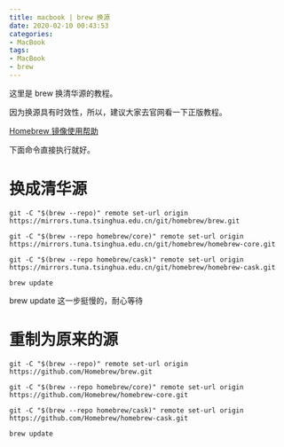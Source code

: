 ```yaml
---
title: macbook | brew 换源
date: 2020-02-10 00:43:53
categories:
- MacBook
tags:
- MacBook
- brew
---
```

这里是 brew 换清华源的教程。

<!-- more -->

因为换源具有时效性，所以，建议大家去官网看一下正版教程。

[Homebrew 镜像使用帮助](https://mirrors.tuna.tsinghua.edu.cn/help/homebrew/)

下面命令直接执行就好。

# 换成清华源

	git -C "$(brew --repo)" remote set-url origin https://mirrors.tuna.tsinghua.edu.cn/git/homebrew/brew.git

	git -C "$(brew --repo homebrew/core)" remote set-url origin https://mirrors.tuna.tsinghua.edu.cn/git/homebrew/homebrew-core.git

	git -C "$(brew --repo homebrew/cask)" remote set-url origin https://mirrors.tuna.tsinghua.edu.cn/git/homebrew/homebrew-cask.git

	brew update

brew update 这一步挺慢的，耐心等待

# 重制为原来的源

	git -C "$(brew --repo)" remote set-url origin https://github.com/Homebrew/brew.git

	git -C "$(brew --repo homebrew/core)" remote set-url origin https://github.com/Homebrew/homebrew-core.git

	git -C "$(brew --repo homebrew/cask)" remote set-url origin https://github.com/Homebrew/homebrew-cask.git

	brew update